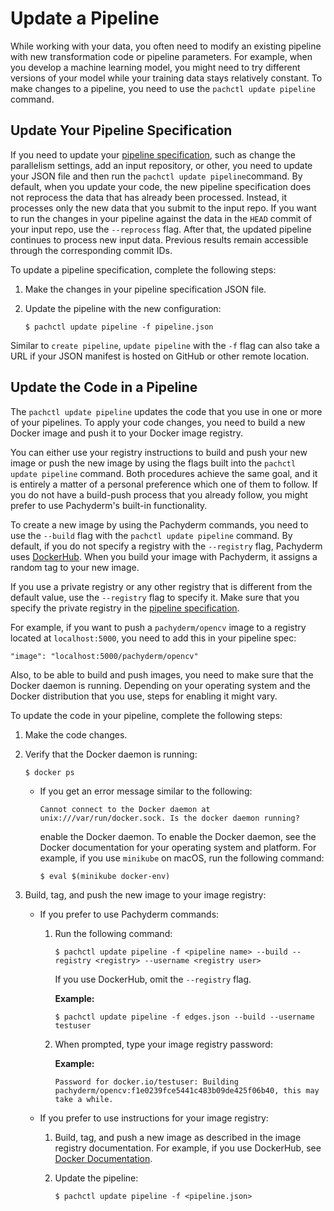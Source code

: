# Update a Pipeline

While working with your data, you often need to modify an existing
pipeline with new transformation code or pipeline
parameters.
For example, when you develop a machine learning model, you might need
to try different versions of your model while your training data
stays relatively constant. To make changes to a pipeline, you need to use
the `pachctl update pipeline` command.

## Update Your Pipeline Specification

If you need to update your
[pipeline specification](../reference/pipeline_spec.md), such as change the
parallelism settings, add an input repository, or other, you need to update your
JSON file and then run the `pachctl update pipeline`command.
By default, when you update your code, the new pipeline specification
does not reprocess the data that has already been processed. Instead,
it processes only the new data that you submit to the input repo.
If you want to run the changes in your pipeline against the data in
the `HEAD` commit of your input repo, use the `--reprocess` flag.
After that, the updated pipeline continues to process new input data.
Previous results remain accessible through the corresponding commit IDs.

To update a pipeline specification, complete the following steps:

1. Make the changes in your pipeline specification JSON file.

1. Update the pipeline with the new configuration:

   ```shell
   $ pachctl update pipeline -f pipeline.json
   ```

Similar to `create pipeline`, `update pipeline` with the `-f` flag can also
take a URL if your JSON manifest is hosted on GitHub or other
remote location.

## Update the Code in a Pipeline

The `pachctl update pipeline` updates the code that you use in one or
more of your pipelines. To apply your code changes, you need to
build a new Docker image and push it to your Docker image registry.

You can either use your registry instructions to build and push your
new image or push the new image by using the flags built into
the `pachctl update pipeline` command. Both procedures achieve the same goal,
and it is entirely a matter of a personal preference which one of them
to follow. If you do not have a build-push process that you
already follow, you might prefer to use Pachyderm's built-in functionality.

To create a new image by using the Pachyderm commands, you need
to use the `--build` flag with the `pachctl update pipeline`
command. By default, if you do not specify a registry with the `--registry`
flag, Pachyderm uses [DockerHub](https://hub.docker.com).
When you build your image with Pachyderm, it assigns a random
tag to your new image.

If you use a private registry or any other registry that is different
from the default value, use the `--registry` flag to specify it.
Make sure that you specify the private registry in the [pipeline
specification](../reference/pipeline_spec.md).

For example, if you want to push a `pachyderm/opencv` image to a
registry located at `localhost:5000`, you need to add this in
your pipeline spec:

 ```shell
 "image": "localhost:5000/pachyderm/opencv"
 ```

Also, to be able to build and push images, you need to make sure that
the Docker daemon is running. Depending on your operating system and
the Docker distribution that you use, steps for enabling it might
vary.

To update the code in your pipeline, complete the following steps:

1. Make the code changes.
1. Verify that the Docker daemon is running:

   ```shell
   $ docker ps
   ```

   * If you get an error message similar to the following:

     ```shell
     Cannot connect to the Docker daemon at unix:///var/run/docker.sock. Is the docker daemon running?
     ```

     enable the Docker daemon. To enable the Docker daemon,
     see the Docker documentation for your operating system and platform.
     For example, if you use `minikube` on  macOS, run the following
     command:

     ```shell
     $ eval $(minikube docker-env)
     ```

1. Build, tag, and push the new image to your image registry:

   * If you prefer to use Pachyderm commands:

     1. Run the following command:

        ```shell
        $ pachctl update pipeline -f <pipeline name> --build --registry <registry> --username <registry user>
        ```

        If you use DockerHub, omit the `--registry` flag.

        **Example:**

        ```shell
        $ pachctl update pipeline -f edges.json --build --username testuser
        ```

     1. When prompted, type your image registry password:

        **Example:**

        ```
        Password for docker.io/testuser: Building pachyderm/opencv:f1e0239fce5441c483b09de425f06b40, this may take a while.
        ```

   * If you prefer to use instructions for your image registry:

     1. Build, tag, and push a new image as described in the
     image registry documentation. For example, if you use
     DockerHub, see [Docker Documentation](https://docs.docker.com/docker-hub/).

     1. Update the pipeline:

        ```shell
        $ pachctl update pipeline -f <pipeline.json>
        ```
